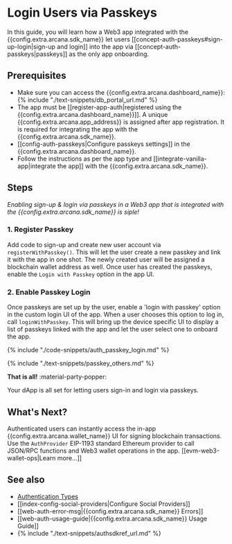 # Login Users via Passkeys

In this guide, you will learn how a Web3 app integrated with the {{config.extra.arcana.sdk_name}} let users  [[concept-auth-passkeys#sign-up-login|sign-up and login]] into the app via [[concept-auth-passkeys|passkeys]] as the only app onboarding.

## Prerequisites

* Make sure you can access the {{config.extra.arcana.dashboard_name}}: {% include "./text-snippets/db_portal_url.md" %}
* The app must be [[register-app-auth|registered using the {{config.extra.arcana.dashboard_name}}]]. A unique {{config.extra.arcana.app_address}} is assigned after app registration. It is required for integrating the app with the {{config.extra.arcana.sdk_name}}.
* [[config-auth-passkeys|Configure passkeys settings]] in the  {{config.extra.arcana.dashboard_name}}.
* Follow the instructions as per the app type and [[integrate-vanilla-app|integrate the app]] with the {{config.extra.arcana.sdk_name}}.

## Steps

*Enabling sign-up & login via passkeys in a Web3 app that is integrated with the {{config.extra.arcana.sdk_name}} is siple!*


 ### 1. Register Passkey

Add code to sign-up and create new user account via `registerWithPasskey()`. This will let the user create a new passkey and link it with the app in one shot. The newly created user will be assigned a blockchain wallet address as well. Once user has created the passkeys, enable the `Login with Passkey` option in the app UI.

 ### 2. Enable Passkey Login

Once passkeys are set up by the user, enable a 'login with passkey' option in the custom login UI of the app. When a user chooses this option to log in, call `loginWithPasskey`. This will bring up the device specific UI to display a list of passkeys linked with the app and let the user select one to onboard the app.

{% include "./code-snippets/auth_passkey_login.md" %}

{% include "./text-snippets/passkey_others.md" %}

**That is all!**  :material-party-popper:

Your dApp is all set for letting users sign-in and login via passkeys.

## What's Next?

Authenticated users can instantly access the in-app {{config.extra.arcana.wallet_name}} UI for signing blockchain transactions. Use the `AuthProvider` EIP-1193 standard Ethereum provider to call JSON/RPC functions and Web3 wallet operations in the app. [[evm-web3-wallet-ops|Learn more...]]

## See also

* [Authentication Types]({{page.meta.arcana.root_rel_path}}/concepts/authtype/index.md)
* [[index-config-social-providers|Configure Social Providers]]
* [[web-auth-error-msg|{{config.extra.arcana.sdk_name}} Errors]]
* [[web-auth-usage-guide|{{config.extra.arcana.sdk_name}} Usage Guide]]
* {% include "./text-snippets/authsdkref_url.md" %}
